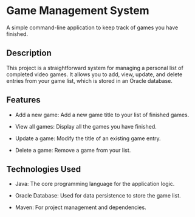 # Game Management System

A simple command-line application to keep track of games you have finished.

## Description

This project is a straightforward system for managing a personal list of completed video games. It allows you to add, view, update, and delete entries from your game list, which is stored in an Oracle database.

## Features

* Add a new game: Add a new game title to your list of finished games.

* View all games: Display all the games you have finished.

* Update a game: Modify the title of an existing game entry.

* Delete a game: Remove a game from your list.

## Technologies Used

* Java: The core programming language for the application logic.

* Oracle Database: Used for data persistence to store the game list.

* Maven: For project management and dependencies.
